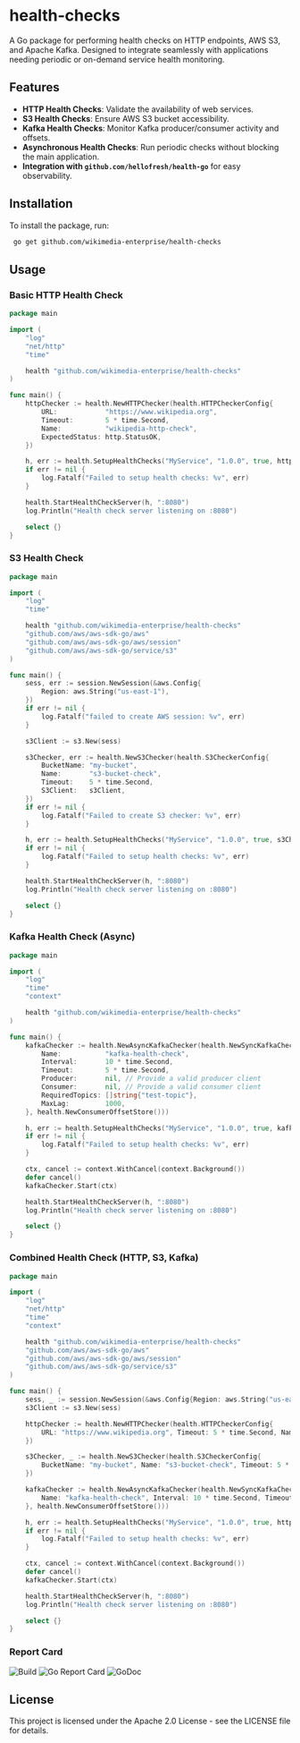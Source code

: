 # health-checks

A Go package for performing health checks on HTTP endpoints, AWS S3, and Apache Kafka. Designed to integrate seamlessly with applications needing periodic or on-demand service health monitoring.

## Features
- **HTTP Health Checks**: Validate the availability of web services.
- **S3 Health Checks**: Ensure AWS S3 bucket accessibility.
- **Kafka Health Checks**: Monitor Kafka producer/consumer activity and offsets.
- **Asynchronous Health Checks**: Run periodic checks without blocking the main application.
- **Integration with `github.com/hellofresh/health-go`** for easy observability.

## Installation

To install the package, run:

```sh
 go get github.com/wikimedia-enterprise/health-checks
```

## Usage

### Basic HTTP Health Check

```go
package main

import (
	"log"
	"net/http"
	"time"

	health "github.com/wikimedia-enterprise/health-checks"
)

func main() {
	httpChecker := health.NewHTTPChecker(health.HTTPCheckerConfig{
		URL:            "https://www.wikipedia.org",
		Timeout:        5 * time.Second,
		Name:           "wikipedia-http-check",
		ExpectedStatus: http.StatusOK,
	})

	h, err := health.SetupHealthChecks("MyService", "1.0.0", true, httpChecker)
	if err != nil {
		log.Fatalf("Failed to setup health checks: %v", err)
	}

	health.StartHealthCheckServer(h, ":8080")
	log.Println("Health check server listening on :8080")

	select {}
}
```

### S3 Health Check

```go
package main

import (
	"log"
	"time"

	health "github.com/wikimedia-enterprise/health-checks"
	"github.com/aws/aws-sdk-go/aws"
	"github.com/aws/aws-sdk-go/aws/session"
	"github.com/aws/aws-sdk-go/service/s3"
)

func main() {
	sess, err := session.NewSession(&aws.Config{
		Region: aws.String("us-east-1"),
	})
	if err != nil {
		log.Fatalf("failed to create AWS session: %v", err)
	}

	s3Client := s3.New(sess)

	s3Checker, err := health.NewS3Checker(health.S3CheckerConfig{
		BucketName: "my-bucket",
		Name:       "s3-bucket-check",
		Timeout:    5 * time.Second,
		S3Client:   s3Client,
	})
	if err != nil {
		log.Fatalf("Failed to create S3 checker: %v", err)
	}

	h, err := health.SetupHealthChecks("MyService", "1.0.0", true, s3Checker)
	if err != nil {
		log.Fatalf("Failed to setup health checks: %v", err)
	}

	health.StartHealthCheckServer(h, ":8080")
	log.Println("Health check server listening on :8080")

	select {}
}
```

### Kafka Health Check (Async)

```go
package main

import (
	"log"
	"time"
	"context"

	health "github.com/wikimedia-enterprise/health-checks"
)

func main() {
	kafkaChecker := health.NewAsyncKafkaChecker(health.NewSyncKafkaChecker(health.SyncKafkaChecker{
		Name:           "kafka-health-check",
		Interval:       10 * time.Second,
		Timeout:        5 * time.Second,
		Producer:       nil, // Provide a valid producer client
		Consumer:       nil, // Provide a valid consumer client
		RequiredTopics: []string{"test-topic"},
		MaxLag:         1000,
	}, health.NewConsumerOffsetStore()))

	h, err := health.SetupHealthChecks("MyService", "1.0.0", true, kafkaChecker)
	if err != nil {
		log.Fatalf("Failed to setup health checks: %v", err)
	}

	ctx, cancel := context.WithCancel(context.Background())
	defer cancel()
	kafkaChecker.Start(ctx)

	health.StartHealthCheckServer(h, ":8080")
	log.Println("Health check server listening on :8080")

	select {}
}
```

### Combined Health Check (HTTP, S3, Kafka)

```go
package main

import (
	"log"
	"net/http"
	"time"
	"context"

	health "github.com/wikimedia-enterprise/health-checks"
	"github.com/aws/aws-sdk-go/aws"
	"github.com/aws/aws-sdk-go/aws/session"
	"github.com/aws/aws-sdk-go/service/s3"
)

func main() {
	sess, _ := session.NewSession(&aws.Config{Region: aws.String("us-east-1")})
	s3Client := s3.New(sess)

	httpChecker := health.NewHTTPChecker(health.HTTPCheckerConfig{
		URL: "https://www.wikipedia.org", Timeout: 5 * time.Second, Name: "wikipedia-http-check", ExpectedStatus: http.StatusOK,
	})

	s3Checker, _ := health.NewS3Checker(health.S3CheckerConfig{
		BucketName: "my-bucket", Name: "s3-bucket-check", Timeout: 5 * time.Second, S3Client: s3Client,
	})

	kafkaChecker := health.NewAsyncKafkaChecker(health.NewSyncKafkaChecker(health.SyncKafkaChecker{
		Name: "kafka-health-check", Interval: 10 * time.Second, Timeout: 5 * time.Second, RequiredTopics: []string{"test-topic"},
	}, health.NewConsumerOffsetStore()))

	h, err := health.SetupHealthChecks("MyService", "1.0.0", true, httpChecker, s3Checker, kafkaChecker)
	if err != nil {
		log.Fatalf("Failed to setup health checks: %v", err)
	}

	ctx, cancel := context.WithCancel(context.Background())
	defer cancel()
	kafkaChecker.Start(ctx)

	health.StartHealthCheckServer(h, ":8080")
	log.Println("Health check server listening on :8080")

	select {}
}
```

### Report Card

![Build](https://github.com/wikimedia-enterprise/health-checks/actions/workflows/go.yml/badge.svg)
![Go Report Card](https://goreportcard.com/badge/github.com/wikimedia-enterprise/health-checks)
![GoDoc](https://pkg.go.dev/badge/github.com/wikimedia-enterprise/health-checks)


## License

This project is licensed under the Apache 2.0 License - see the LICENSE file for details.
